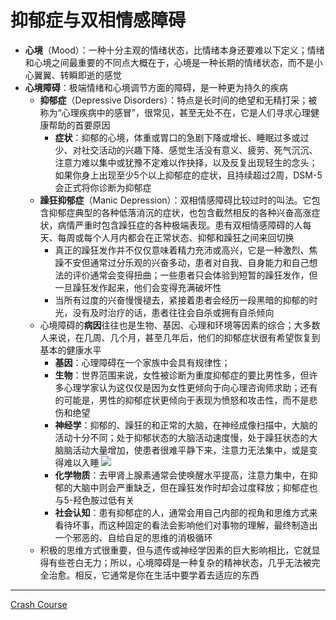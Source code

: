 # 抑郁症与双相情感障碍
* **心境**（Mood）：一种十分主观的情绪状态，比情绪本身还要难以下定义；情绪和心境之间最重要的不同点大概在于，心境是一种长期的情绪状态，而不是小心翼翼、转瞬即逝的感觉
* **心境障碍**：极端情绪和心境调节方面的障碍，是一种更为持久的疾病
  * **抑郁症**（Depressive Disorders）：特点是长时间的绝望和无精打采；被称为“心理疾病中的感冒”，很常见，甚至无处不在，它是人们寻求心理健康帮助的首要原因
    * **症状**：抑郁的心境，体重或胃口的急剧下降或增长、睡眠过多或过少、对社交活动的兴趣下降、感觉生活没有意义、疲劳、死气沉沉、注意力难以集中或犹豫不定难以作抉择，以及反复出现轻生的念头；如果你身上出现至少5个以上抑郁症的症状，且持续超过2周，DSM-5会正式将你诊断为抑郁症
  * **躁狂抑郁症**（Manic Depression）：双相情感障碍比较过时的叫法。它包含抑郁症典型的各种低落消沉的症状，也包含截然相反的各种兴奋高涨症状，病情严重时包含躁狂症的各种极端表现。患有双相情感障碍的人每天、每周或每个人月内都会在正常状态、抑郁和躁狂之间来回切换
    * 真正的躁狂发作并不仅仅意味着精力充沛或高兴，它是一种激烈、焦躁不安但通常过分乐观的兴奋多动，患者对自我、自身能力和自己想法的评价通常会变得扭曲；一些患者只会体验到短暂的躁狂发作，但一旦躁狂发作起来，他们会变得充满破坏性
    * 当所有过度的兴奋慢慢褪去，紧接着患者会经历一段黑暗的抑郁的时光，没有及时治疗的话，患者往往会自杀或拥有自杀倾向
  * 心境障碍的**病因**往往也是生物、基因、心理和环境等因素的综合；大多数人来说，在几周、几个月，甚至几年后，他们的抑郁症状很有希望恢复到基本的健康水平
    * **基因**：心理障碍在一个家族中会具有规律性；
    * **生物**：世界范围来说，女性被诊断为重度抑郁症的要比男性多，但许多心理学家认为这仅仅是因为女性更倾向于向心理咨询师求助；还有的可能是，男性的抑郁症状更倾向于表现为愤怒和攻击性，而不是悲伤和绝望
    * **神经学**：抑郁的、躁狂的和正常的大脑，在神经成像扫描中，大脑的活动十分不同；处于抑郁状态的大脑活动速度慢，处于躁狂状态的大脑脑活动大量增加，使患者很难平静下来，注意力无法集中，或是变得难以入睡
![](images/Manic%20Depression.png)
    * **化学物质**：去甲肾上腺素通常会使唤醒水平提高，注意力集中，在抑郁的大脑中则会严重缺乏，但在躁狂发作时却会过度释放；抑郁症也与5-羟色胺过低有关
    * **社会认知**：患有抑郁症的人，通常会用自己内部的视角和思维方式来看待坏事，而这种固定的看法会影响他们对事物的理解，最终制造出一个邪恶的、自给自足的思维的消极循环
  * 积极的思维方式很重要，但与遗传或神经学因素的巨大影响相比，它就显得有些苍白无力；所以，心境障碍是一种复杂的精神状态，几乎无法被完全治愈。相反，它通常是你在生活中要学着去适应的东西
 ---
[Crash Course](https://www.bilibili.com/video/BV1Ax411N75Q?p=31)
